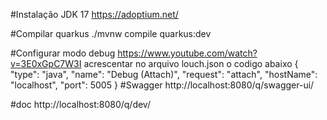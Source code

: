 
#Instalação JDK 17
https://adoptium.net/

#Compilar quarkus
./mvnw compile quarkus:dev

#Configurar modo debug
https://www.youtube.com/watch?v=3E0xGpC7W3I
acrescentar no arquivo louch.json o codigo abaixo
 {
            "type": "java",
            "name": "Debug (Attach)",
            "request": "attach",
            "hostName": "localhost",
            "port": 5005
    }
#Swagger
http://localhost:8080/q/swagger-ui/

#doc 
http://localhost:8080/q/dev/